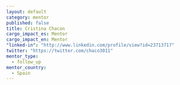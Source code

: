 ```yaml
---
layout: default
category: mentor
published: false
title: Cristina Chacon
cargo_impact_es: Mentor
cargo_impact_en: Mentor
"linked-in": "http://www.linkedin.com/profile/view?id=23713717"
twitter: "https://twitter.com/chaco3011"
mentor_type: 
  - follow_up
mentor_country: 
  - Spain
---
```



